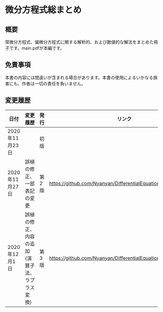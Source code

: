 # 微分方程式総まとめ

## 概要

常微分方程式、偏微分方程式に関する解析的、および数値的な解法をまとめた冊子です。main.pdfが本編です。

## 免責事項

本書の内容には間違いが含まれる場合があります。本書の使用によるいかなる損害にも、作者は一切の責任を負いません。

## 変更履歴

| 日付           | 変更履歴                                       | 発行  | リンク                                                       |
| -------------- | ---------------------------------------------- | ----- | ------------------------------------------------------------ |
| 2020年11月23日 |                                                | 初版  |                                                              |
| 2020年11月27日 | 誤植の修正、一部表記の変更                     | 第2版 | https://github.com/Nyanyan/DifferentialEquation/releases/tag/2.0 |
| 2020年12月1日  | 誤植の修正、内容の追加(演算子法、ラプラス変換) | 第3版 | https://github.com/Nyanyan/DifferentialEquation/releases/tag/3.0 |

